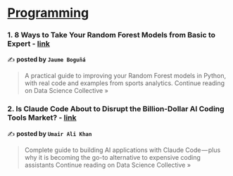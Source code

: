 
<h1><a href=https://medium.com/tag/programming/recommended target="_blank" rel="noopener noreferrer">Programming</a></h1>
<h3>1. 8 Ways to Take Your Random Forest Models from Basic to Expert - <a href="https://medium.com/data-science-collective/8-ways-to-take-your-random-forest-models-from-basic-to-expert-2c48c0079859?source=rss------programming-5" target="_blank" rel="noopener noreferrer">link</a></h3>

✍️ **posted by `Jaume Boguñá`**

<blockquote>A practical guide to improving your Random Forest models in Python, with real code and examples from sports analytics.
Continue reading on Data Science Collective »</blockquote>

<h3>2. Is Claude Code About to Disrupt the Billion-Dollar AI Coding Tools Market? - <a href="https://medium.com/data-science-collective/is-claude-code-about-to-disrupt-the-billion-dollar-ai-coding-tools-market-813a67b8a5f0?source=rss------programming-5" target="_blank" rel="noopener noreferrer">link</a></h3>

✍️ **posted by `Umair Ali Khan`**

<blockquote>Complete guide to building AI applications with Claude Code — plus why it is becoming the go-to alternative to expensive coding assistants
Continue reading on Data Science Collective »</blockquote>

